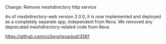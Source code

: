 Change: Remove meshdirectory http service

As of meshdirectory-web version 2.0.0, it is now
implemented and deployed as a completely separate app,
independent from Reva. We removed any deprecated
meshdirectory-related code from Reva.

https://github.com/cs3org/reva/pull/3581
